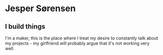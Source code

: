 # Jesper Sørensen

## I build things

I'm a maker, this is the place where I treat my desire to constantly talk about my projects - my girlfriend will probably argue that it's not working very well.
